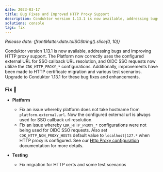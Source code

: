 ```yaml
---
date: 2023-03-17
title: Bug Fixes and Improved HTTP Proxy Support
description: Conduktor version 1.13.1 is now available, addressing bugs and improving HTTP proxy support.
solutions: console
tags: fix
---
```


*Release date: {frontMatter.date.toISOString().slice(0, 10)}*

Conduktor version 1.13.1 is now available, addressing bugs and improving HTTP proxy support. The Platform now correctly uses the configured external URL for SSO callback URL resolution, and OIDC SSO requests now utilize the `CDK_HTTP_PROXY_*` configurations. Additionally, improvements have been made to HTTP certificate migration and various test scenarios. Upgrade to Conduktor 1.13.1 for these bug fixes and enhancements.

### Fix 🔨

- **Platform**

  - Fix an issue whereby platform does not take hostname from `platform.external.url`. Now the configured external url is always used for SSO callback url resolution.
  - Fix an issue whereby `CDK_HTTP_PROXY_*` configurations were not being used for OIDC SSO requests. Also set `CDK_HTTP_NON_PROXY_HOSTS` default value to `localhost|127.*` when HTTP proxy is configured. See our [Http Proxy configuration](https://docs.conduktor.io/platform/get-started/configuration/http-proxy-configuration/) documentation for more details.

- **Testing**

  - Fix migration for HTTP certs and some test scenarios

